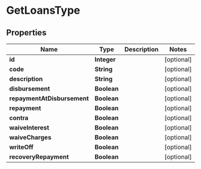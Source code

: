 

# GetLoansType

## Properties

Name | Type | Description | Notes
------------ | ------------- | ------------- | -------------
**id** | **Integer** |  |  [optional]
**code** | **String** |  |  [optional]
**description** | **String** |  |  [optional]
**disbursement** | **Boolean** |  |  [optional]
**repaymentAtDisbursement** | **Boolean** |  |  [optional]
**repayment** | **Boolean** |  |  [optional]
**contra** | **Boolean** |  |  [optional]
**waiveInterest** | **Boolean** |  |  [optional]
**waiveCharges** | **Boolean** |  |  [optional]
**writeOff** | **Boolean** |  |  [optional]
**recoveryRepayment** | **Boolean** |  |  [optional]



